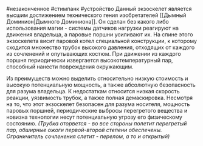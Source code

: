 #незаконченное #стимпанк #устройство 
Данный экзоскелет является высшим достижением технического гения изобретателей [[Дымный Доминион|Дымного Доминиона]]. Он сделан без какого либо использования магии - системы датчиков нагрузки реагируют на движения владельца, а паровые поршни усиливают их. На спине этого экзоскелета висит паровой котел специальной конструкции, к которому сходится множество трубок высокого давления, отходящих от каждого из сочленений и опутывающих костюм. При движении из каждого поршня периодически извергается высокотемпературный пар, способный нанести повреждения окружающим.

Из преимуществ можно выделить относительно низкую стоимость и высокую потенциальную мощность, а также абсолютную безопасность для разума владельца. К недостаткам относится низкая скорость реакции, уязвимость трубок, а также полная демаскировка. Несмотря на то, что этот экзоскелет безопасен для разума носителя, мощность паровых поршней, периодические выбросы перегретого вещества и новизна технологии несут потенциальную угрозу его физическому состоянию. *(Трубка оторвется - во все стороны полетит перегретый пар, обширные ожоги первой-второй степени обеспечены. Ограничитель сочленения слетит - перелом, а то и открытый)*